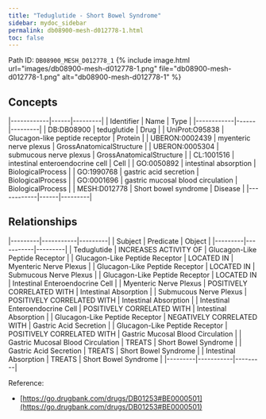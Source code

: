 ```yaml
---
title: "Teduglutide - Short Bowel Syndrome"
sidebar: mydoc_sidebar
permalink: db08900-mesh-d012778-1.html
toc: false 
---
```



Path ID: `DB08900_MESH_D012778_1`
{% include image.html url="images/db08900-mesh-d012778-1.png" file="db08900-mesh-d012778-1.png" alt="db08900-mesh-d012778-1" %}

## Concepts

|------------|------|---------|
| Identifier | Name | Type    |
|------------|------|---------|
| DB:DB08900 | teduglutide | Drug |
| UniProt:O95838 | Glucagon-like peptide receptor | Protein |
| UBERON:0002439 | myenteric nerve plexus | GrossAnatomicalStructure |
| UBERON:0005304 | submucous nerve plexus | GrossAnatomicalStructure |
| CL:1001516 | intestinal enteroendocrine cell | Cell |
| GO:0050892 | intestinal absorption | BiologicalProcess |
| GO:1990768 | gastric acid secretion | BiologicalProcess |
| GO:0001696 | gastric mucosal blood circulation | BiologicalProcess |
| MESH:D012778 | Short bowel syndrome | Disease |
|------------|------|---------|

## Relationships

|---------|-----------|---------|
| Subject | Predicate | Object  |
|---------|-----------|---------|
| Teduglutide | INCREASES ACTIVITY OF | Glucagon-Like Peptide Receptor |
| Glucagon-Like Peptide Receptor | LOCATED IN | Myenteric Nerve Plexus |
| Glucagon-Like Peptide Receptor | LOCATED IN | Submucous Nerve Plexus |
| Glucagon-Like Peptide Receptor | LOCATED IN | Intestinal Enteroendocrine Cell |
| Myenteric Nerve Plexus | POSITIVELY CORRELATED WITH | Intestinal Absorption |
| Submucous Nerve Plexus | POSITIVELY CORRELATED WITH | Intestinal Absorption |
| Intestinal Enteroendocrine Cell | POSITIVELY CORRELATED WITH | Intestinal Absorption |
| Glucagon-Like Peptide Receptor | NEGATIVELY CORRELATED WITH | Gastric Acid Secretion |
| Glucagon-Like Peptide Receptor | POSITIVELY CORRELATED WITH | Gastric Mucosal Blood Circulation |
| Gastric Mucosal Blood Circulation | TREATS | Short Bowel Syndrome |
| Gastric Acid Secretion | TREATS | Short Bowel Syndrome |
| Intestinal Absorption | TREATS | Short Bowel Syndrome |
|---------|-----------|---------|

Reference: 
  - [https://go.drugbank.com/drugs/DB01253#BE0000501](https://go.drugbank.com/drugs/DB01253#BE0000501)
